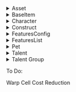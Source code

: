 <details>
  <summary>Asset</summary>
  <blockquote>

  </blockquote>
</details>

<details>
  <summary>BaseItem</summary>
  <blockquote>

MiningUnit

    calibrationCooldownHour: 0
    calibrationDecreaseRatePerHour: 0
    pickupCooldownHour: 0
    runtimeHours: 0.1

MiningUnitSmall1

    newPlayerDefaultQty: 3 # 0

TerritoriesScanner

    duration: 30 # 900

CoreUnitStatic512

    hidden: false #true

  </blockquote>
</details>

<details>
  <summary>Character</summary>
  <blockquote>

    talentPointsPerSecond: 1000 # 1
    defaultWallet 1000000 # 200000
    nanocrafterTimeMultiplier: 0.01 # 1.0
    calibrationGain: 1 # 0.35
    maxHeadquarters: 10 # 3

  </blockquote>
</details>

<details>
  <summary>Construct</summary>
  <blockquote>

  </blockquote>
</details>

<details>
  <summary>FeaturesConfig</summary>
  <blockquote>

ConstructSpeedConfig

    maxHeavyLinearSpeedKmH: 100000 # 20000
    maxLightLinearSpeedKmH: 200000 # 50000

IndustryConfig

    minRecipeTime: 18 # 180

TerritoriesConfig

    upkeepFee: 1 # 500000

  </blockquote>
</details>


<details>
  <summary>FeaturesList</summary>
  <blockquote>

    allowBaseShieldOnStaticConstruct: true
    allowIndustryOnDynamicConstruct: true
    allowMarketOnDynamicConstruct: true

  </blockquote>
</details>

<details>
  <summary>Pet</summary>
  <blockquote>

  </blockquote>
</details>

<details>
  <summary>Talent</summary>
  <blockquote>

SchematicCostOptimization

    value: -10 # -2


AdvancedSchematicCostOptimization

    value: -10 # -2

SchematicResearchTimeEfficiency

    value: -10 # -2

AdvancedSchematicResearchTimeEfficiency

    value: -10 # -2
  </blockquote>
</details>

<details>
  <summary>Talent Group</summary>
  <blockquote>

  </blockquote>
</details>


To Do:

Warp Cell Cost Reduction
